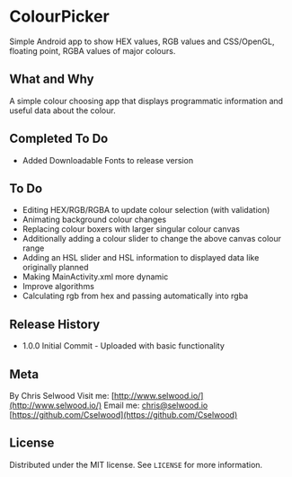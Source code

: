 # ColourPicker
Simple Android app to show HEX values, RGB values and CSS/OpenGL, floating point, RGBA values of major colours.

## What and Why
A simple colour choosing app that displays programmatic information and useful data about the colour.

## Completed To Do
* Added Downloadable Fonts to release version

## To Do
* Editing HEX/RGB/RGBA to update colour selection (with validation)
* Animating background colour changes
* Replacing colour boxers with larger singular colour canvas
* Additionally adding a colour slider to change the above canvas colour range
* Adding an HSL slider and HSL information to displayed data like originally planned
* Making MainActivity.xml more dynamic
* Improve algorithms
* Calculating rgb from hex and passing automatically into rgba

## Release History
* 1.0.0 Initial Commit - Uploaded with basic functionality

## Meta
By Chris Selwood
Visit me: [http://www.selwood.io/](http://www.selwood.io/)
Email me: chris@selwood.io
[https://github.com/Cselwood](https://github.com/Cselwood)

## License
Distributed under the MIT license. See ``LICENSE`` for more information.
